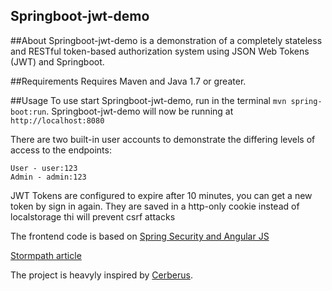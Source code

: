 ## Springboot-jwt-demo

##About
Springboot-jwt-demo is a demonstration of a completely stateless and RESTful token-based authorization system using JSON Web Tokens (JWT) and Springboot.

##Requirements
Requires Maven and Java 1.7 or greater.

##Usage
To use start Springboot-jwt-demo, run in the terminal `mvn spring-boot:run`. Springboot-jwt-demo will now be running at `http://localhost:8080`

There are two built-in user accounts to demonstrate the differing levels of access to the endpoints:
```
User - user:123
Admin - admin:123
```

JWT Tokens are configured to expire after 10 minutes, you can get a new token by sign in again. They are saved in a http-only cookie instead of localstorage thi will prevent csrf attacks

The frontend code is based on [Spring Security and Angular JS](https://spring.io/guides/tutorials/spring-security-and-angular-js/)

[Stormpath article](https://stormpath.com/blog/token-auth-spa)

The project is heavyly inspired by [Cerberus](https://github.com/brahalla/Cerberus).
